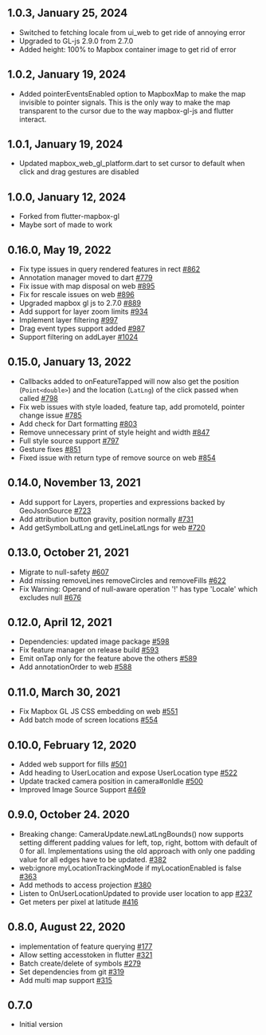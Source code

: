 ## 1.0.3, January 25, 2024
* Switched to fetching locale from ui_web to get ride of annoying error
* Upgraded to GL-js 2.9.0 from 2.7.0
* Added height: 100% to Mapbox container image to get rid of error

## 1.0.2, January 19, 2024
* Added pointerEventsEnabled option to MapboxMap to make the map invisible to pointer signals. This is the only way to make the map transparent to the cursor due to the way mapbox-gl-js and flutter interact.

## 1.0.1, January 19, 2024
* Updated mapbox_web_gl_platform.dart to set cursor to default when click and drag gestures are disabled

## 1.0.0, January 12, 2024
* Forked from flutter-mapbox-gl
* Maybe sort of made to work

## 0.16.0, May 19, 2022
* Fix type issues in query rendered features in rect [#862](https://github.com/flutter-mapbox-gl/maps/pull/862)
* Annotation manager moved to dart [#779](https://github.com/flutter-mapbox-gl/maps/pull/779)
* Fix issue with map disposal on web [#895](https://github.com/flutter-mapbox-gl/maps/pull/895)
* Fix for rescale issues on web [#896](https://github.com/flutter-mapbox-gl/maps/pull/896)
* Upgraded mapbox gl js to 2.7.0 [#889](https://github.com/flutter-mapbox-gl/maps/pull/889)
* Add support for layer zoom limits [#934](https://github.com/flutter-mapbox-gl/maps/pull/934)
* Implement layer filtering [#997](https://github.com/flutter-mapbox-gl/maps/pull/997)
* Drag event types support added [#987](https://github.com/flutter-mapbox-gl/maps/pull/987)
* Support filtering on addLayer [#1024](https://github.com/flutter-mapbox-gl/maps/pull/1024)

## 0.15.0, January 13, 2022
* Callbacks added to onFeatureTapped will now also get the position (`Point<double>`) and the location (`LatLng`) of the click passed when called [#798](https://github.com/flutter-mapbox-gl/maps/pull/798)
* Fix web issues with style loaded, feature tap, add promoteId, pointer change issue [#785](https://github.com/flutter-mapbox-gl/maps/pull/785)
* Add check for Dart formatting [#803](https://github.com/flutter-mapbox-gl/maps/pull/803)
* Remove unnecessary print of style height and width [#847](https://github.com/flutter-mapbox-gl/maps/pull/847)
* Full style source support [#797](https://github.com/flutter-mapbox-gl/maps/pull/797)
* Gesture fixes [#851](https://github.com/flutter-mapbox-gl/maps/pull/851)
* Fixed issue with return type of remove source on web [#854](https://github.com/flutter-mapbox-gl/maps/pull/854)

## 0.14.0, November 13, 2021
* Add support for Layers, properties and expressions backed by GeoJsonSource [#723](https://github.com/tobrun/flutter-mapbox-gl/pull/723)
* Add attribution button gravity, position normally [#731](https://github.com/tobrun/flutter-mapbox-gl/pull/731)
* Add getSymbolLatLng and getLineLatLngs for web [#720](https://github.com/tobrun/flutter-mapbox-gl/pull/720)

## 0.13.0, October 21, 2021
* Migrate to null-safety [#607](https://github.com/tobrun/flutter-mapbox-gl/pull/607)
* Add missing removeLines removeCircles and removeFills [#622](https://github.com/tobrun/flutter-mapbox-gl/pull/622)
* Fix Warning: Operand of null-aware operation '!' has type 'Locale' which excludes null [#676](https://github.com/tobrun/flutter-mapbox-gl/pull/676)

## 0.12.0, April 12, 2021
* Dependencies: updated image package [#598](https://github.com/tobrun/flutter-mapbox-gl/pull/598)
* Fix feature manager on release build [#593](https://github.com/tobrun/flutter-mapbox-gl/pull/593)
* Emit onTap only for the feature above the others [#589](https://github.com/tobrun/flutter-mapbox-gl/pull/589)
* Add annotationOrder to web [#588](https://github.com/tobrun/flutter-mapbox-gl/pull/588)

## 0.11.0, March 30, 2021
* Fix Mapbox GL JS CSS embedding on web [#551](https://github.com/tobrun/flutter-mapbox-gl/pull/551)
* Add batch mode of screen locations [#554](https://github.com/tobrun/flutter-mapbox-gl/pull/554)

## 0.10.0, February 12, 2020
* Added web support for fills [#501](https://github.com/tobrun/flutter-mapbox-gl/pull/501)
* Add heading to UserLocation and expose UserLocation type [#522](https://github.com/tobrun/flutter-mapbox-gl/pull/522)
* Update tracked camera position in camera#onIdle [#500](https://github.com/tobrun/flutter-mapbox-gl/pull/500)
* Improved Image Source Support [#469](https://github.com/tobrun/flutter-mapbox-gl/pull/469)

## 0.9.0,  October 24. 2020
* Breaking change: CameraUpdate.newLatLngBounds() now supports setting different padding values for left, top, right, bottom with default of 0 for all. Implementations using the old approach with only one padding value for all edges have to be updated. [#382](https://github.com/tobrun/flutter-mapbox-gl/pull/382)
* web:ignore myLocationTrackingMode if myLocationEnabled is false [#363](https://github.com/tobrun/flutter-mapbox-gl/pull/363)
* Add methods to access projection [#380](https://github.com/tobrun/flutter-mapbox-gl/pull/380)
* Listen to OnUserLocationUpdated to provide user location to app [#237](https://github.com/tobrun/flutter-mapbox-gl/pull/237)
* Get meters per pixel at latitude [#416](https://github.com/tobrun/flutter-mapbox-gl/pull/416)

## 0.8.0, August 22, 2020
- implementation of feature querying [#177](https://github.com/tobrun/flutter-mapbox-gl/pull/177)
- Allow setting accesstoken in flutter [#321](https://github.com/tobrun/flutter-mapbox-gl/pull/321)
- Batch create/delete of symbols [#279](https://github.com/tobrun/flutter-mapbox-gl/pull/279)
- Set dependencies from git [#319](https://github.com/tobrun/flutter-mapbox-gl/pull/319)
- Add multi map support [#315](https://github.com/tobrun/flutter-mapbox-gl/pull/315)

## 0.7.0
- Initial version
